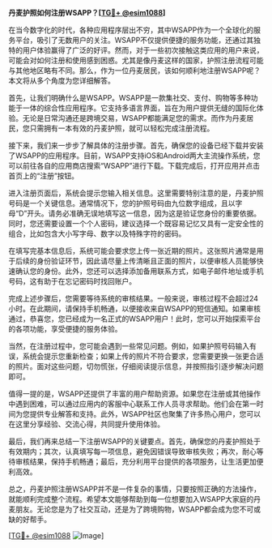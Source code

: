 **丹麦护照如何注册WSAPP？[[TG💪+ @esim1088](https://t.me/s/esim1088)]**

在当今数字化的时代，各种应用程序层出不穷，其中WSAPP作为一个全球化的服务平台，吸引了无数用户的关注。WSAPP不仅提供便捷的服务功能，还通过其独特的用户体验赢得了广泛的好评。然而，对于一些初次接触这类应用的用户来说，可能会对如何注册和使用感到困惑。尤其是像丹麦这样的国家，护照注册流程可能与其他地区略有不同。那么，作为一位丹麦居民，该如何顺利地注册WSAPP呢？本文将从多个角度为您详细解答。

首先，让我们明确什么是WSAPP。WSAPP是一款集社交、支付、购物等多种功能于一体的综合性应用程序。它支持多语言界面，旨在为用户提供无缝的国际化体验。无论是日常沟通还是跨境交易，WSAPP都能满足您的需求。而作为丹麦居民，您只需拥有一本有效的丹麦护照，就可以轻松完成注册流程。

接下来，我们来一步步了解具体的注册步骤。首先，确保您的设备已经下载并安装了WSAPP的应用程序。目前，WSAPP支持iOS和Android两大主流操作系统，您可以前往各自的应用商店搜索“WSAPP”进行下载。下载完成后，打开应用并点击首页上的“注册”按钮。

进入注册页面后，系统会提示您输入相关信息。这里需要特别注意的是，丹麦护照号码是一个关键信息。通常情况下，您的护照号码由九位数字组成，且以字母“D”开头。请务必准确无误地填写这一信息，因为这是验证您身份的重要依据。同时，您还需要设置一个个人密码，建议选择一个既容易记忆又具有一定安全性的组合，比如包含大小写字母、数字以及特殊字符的密码。

在填写完基本信息后，系统可能会要求您上传一张近期的照片。这张照片通常是用于后续的身份验证环节，因此请尽量上传清晰且正面的照片，以便审核人员能够快速确认您的身份。此外，您还可以选择添加备用联系方式，如电子邮件地址或手机号码，这有助于在忘记密码时找回账户。

完成上述步骤后，您需要等待系统的审核结果。一般来说，审核过程不会超过24小时。在此期间，请保持手机畅通，以便接收来自WSAPP的短信通知。如果审核通过，恭喜您，您已经成为一名正式的WSAPP用户！此时，您可以开始探索平台的各项功能，享受便捷的服务体验。

当然，在注册过程中，您可能会遇到一些常见问题。例如，如果护照号码输入有误，系统会提示您重新检查；如果上传的照片不符合要求，您需要更换一张更合适的照片。面对这些问题，切勿慌张，仔细阅读提示信息，并按照指引逐步解决问题即可。

值得一提的是，WSAPP还提供了丰富的用户帮助资源。如果您在注册或其他操作中遇到困难，可以通过应用内的客服中心联系工作人员寻求帮助。他们会在第一时间为您提供专业解答和支持。此外，WSAPP社区也聚集了许多热心用户，您可以在这里分享经验、交流心得，共同提升使用体验。

最后，我们再来总结一下注册WSAPP的关键要点。首先，确保您的丹麦护照处于有效期内；其次，认真填写每一项信息，避免因错误导致审核失败；再次，耐心等待审核结果，保持手机畅通；最后，充分利用平台提供的各项服务，让生活更加便利高效。

总之，丹麦护照注册WSAPP并不是一件复杂的事情，只要按照正确的方法操作，就能顺利完成整个流程。希望本文能够帮助到每一位想要加入WSAPP大家庭的丹麦朋友。无论您是为了社交互动，还是为了跨境购物，WSAPP都会成为您不可或缺的好帮手。

[[TG💪+ @esim1088](https://t.me/s/esim1088) ![Image](https://i.postimg.cc/4NQfJmqS/Snipaste-2025-05-13-00-14-12.png)]